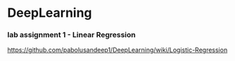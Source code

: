 # DeepLearning

### lab assignment 1 - Linear Regression
https://github.com/pabolusandeep1/DeepLearning/wiki/Logistic-Regression
